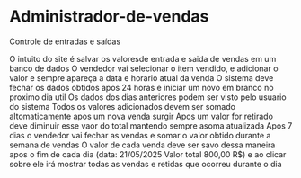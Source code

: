 # Administrador-de-vendas
Controle de entradas e saídas

O intuito do site é salvar os valoresde entrada e saida de vendas em um banco de dados
O vendedor vai selecionar o item vendido, e adicionar o valor e sempre apareça a data e horario atual da venda
O sistema deve fechar os dados obtidos apos 24 horas e iniciar um novo em branco no proximo dia util
Os dados dos dias anteriores podem ser visto pelo usuario do sistema
Todos os valores adicionados devem ser somado altomaticamente apos um nova venda surgir
Apos um valor for retirado deve diminuir esse vaor do total mantendo sempre asoma atualizada
Apos 7 dias o vendedor vai fechar as vendas e somar o valor obtido durante a semana de vendas 
O valor de cada venda deve ser savo dessa maneira apos o fim de cada dia (data: 21/05/2025 Valor total 800,00 R$) e ao clicar sobre ele irá mostrar todas as vendas e retidas que ocorreu durante o dia

 

